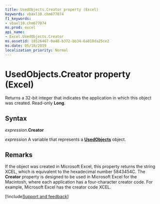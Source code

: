```yaml
---
title: UsedObjects.Creator property (Excel)
keywords: vbaxl10.chm677074
f1_keywords:
- vbaxl10.chm677074
ms.prod: excel
api_name:
- Excel.UsedObjects.Creator
ms.assetid: 18526467-0a48-b372-bb34-6a810da25ce2
ms.date: 05/18/2019
localization_priority: Normal
---
```



# UsedObjects.Creator property (Excel)

Returns a 32-bit integer that indicates the application in which this object was created. Read-only **Long**.


## Syntax

_expression_.**Creator**

_expression_ A variable that represents a **[UsedObjects](Excel.UsedObjects.md)** object.


## Remarks

If the object was created in Microsoft Excel, this property returns the string XCEL, which is equivalent to the hexadecimal number 5843454C. The **Creator** property is designed to be used in Microsoft Excel for the Macintosh, where each application has a four-character creator code. For example, Microsoft Excel has the creator code XCEL.




[!include[Support and feedback](~/includes/feedback-boilerplate.md)]